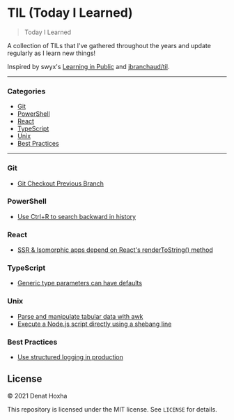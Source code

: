 # TIL (Today I Learned)

> Today I Learned

A collection of TILs that I've gathered throughout the years and update regularly as I learn new things!

Inspired by swyx's [Learning in Public](https://www.swyx.io/learn-in-public/) and [jbranchaud/til](https://github.com/jbranchaud/til).

---

### Categories

- [Git](#git)
- [PowerShell](#powershell)
- [React](#react)
- [TypeScript](#typescript)
- [Unix](#unix)
- [Best Practices](#best-practices)

---

### Git
- [Git Checkout Previous Branch](git/git-checkout-previous-branch.md)

### PowerShell
- [Use Ctrl+R to search backward in history](powershell/reverse-command-search)

### React
- [SSR & Isomorphic apps depend on React's renderToString() method](react/ssr-isomorphic-depend-on-rendertostring)

### TypeScript
- [Generic type parameters can have defaults](typescript/typescript-generic-type-parameter-defaults)

### Unix
- [Parse and manipulate tabular data with awk](unix/parse-manipulate-tabular-data-awk.md)
- [Execute a Node.js script directly using a shebang line](unix/execute-node-script-directly-using-shebang-line)

### Best Practices
- [Use structured logging in production](best-practices/use-structured-logging-in-production)

## License

&copy; 2021 Denat Hoxha

This repository is licensed under the MIT license. See `LICENSE` for
details.